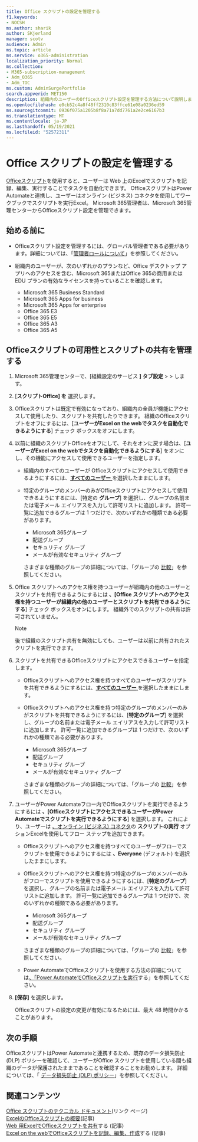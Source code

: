 ```yaml
---
title: Office スクリプトの設定を管理する
f1.keywords:
- NOCSH
ms.author: sharik
author: SKjerland
manager: scotv
audience: Admin
ms.topic: article
ms.service: o365-administration
localization_priority: Normal
ms.collection:
- M365-subscription-management
- Adm_O365
- Adm_TOC
ms.custom: AdminSurgePortfolio
search.appverid: MET150
description: 組織内のユーザーのOfficeスクリプト設定を管理する方法について説明します。
ms.openlocfilehash: e0cb52c4a8f48ff2310c83ffce61e08a0236ed59
ms.sourcegitcommit: 0936f075a1205b8f8a71a7dd7761a2e2ce6167b3
ms.translationtype: MT
ms.contentlocale: ja-JP
ms.lasthandoff: 05/19/2021
ms.locfileid: "52572311"
---
```

# <a name="manage-office-scripts-settings"></a>Office スクリプトの設定を管理する

[Officeスクリプト](/office/dev/scripts)を使用すると、ユーザーは Web 上のExcelでスクリプトを記録、編集、実行することでタスクを自動化できます。 OfficeスクリプトはPower Automateと連携し、ユーザーはオンライン (ビジネス) コネクタを使用してワークブックでスクリプトを実行Excel。 Microsoft 365管理者は、Microsoft 365管理センターからOfficeスクリプト設定を管理できます。

## <a name="before-you-begin"></a>始める前に

- Officeスクリプト設定を管理するには、グローバル管理者である必要があります。詳細については、「[管理者ロールについて](../add-users/about-admin-roles.md)」を参照してください。

- 組織内のユーザーが、次のいずれかのプランなど、Office デスクトップ アプリへのアクセスを含む、Microsoft 365またはOffice 365の商用または EDU プランの有効なライセンスを持っていることを確認します。

    - Microsoft 365 Business Standard
    - Microsoft 365 Apps for business
    - Microsoft 365 Apps for enterprise
    - Office 365 E3
    - Office 365 E5
    - Office 365 A3
    - Office 365 A5

## <a name="manage-availability-of-office-scripts-and-sharing-of-scripts"></a>Officeスクリプトの可用性とスクリプトの共有を管理する

1. Microsoft 365管理センターで、[組織設定のサービス **] タブ設定** \>  \> <a href="https://go.microsoft.com/fwlink/p/?linkid=2053743" target="_blank"></a>します。

2. [**スクリプトOffice] を** 選択します。

3. Officeスクリプトは既定で有効になっており、組織内の全員が機能にアクセスして使用したり、スクリプトを共有したりできます。 組織のOfficeスクリプトをオフにするには、[**ユーザーがExcel on the webでタスクを自動化できるようにする**] チェック ボックスをオフにします。

4. 以前に組織のスクリプトOfficeをオフにして、それをオンに戻す場合は、[**ユーザーがExcel on the webでタスクを自動化できるようにする**] をオンにし、その機能にアクセスして使用できるユーザーを指定します。

    - 組織内のすべてのユーザーが Officeスクリプトにアクセスして使用できるようにするには、[**すべてのユーザー** ](既定値)を選択したままにします。

    - 特定のグループのメンバーのみがOfficeスクリプトにアクセスして使用できるようにするには、[特定の **グループ**] を選択し、グループの名前または電子メール エイリアスを入力して許可リストに追加します。 許可一覧に追加できるグループは 1 つだけで、次のいずれかの種類である必要があります。
        - Microsoft 365グループ
        - 配送グループ
        - セキュリティ グループ
        - メールが有効なセキュリティ グループ
    
        さまざまな種類のグループの詳細については、「グループの [比較](../create-groups/compare-groups.md)」を参照してください。

5. Office スクリプトへのアクセス権を持つユーザーが組織内の他のユーザーとスクリプトを共有できるようにするには **、[Office スクリプトへのアクセス権を持つユーザーが組織内の他のユーザーとスクリプトを共有できるようにする**] チェック ボックスをオンにします。 組織外でのスクリプトの共有は許可されていません。
 
    > [!NOTE]
    > 後で組織のスクリプト共有を無効にしても、ユーザーは以前に共有されたスクリプトを実行できます。
 
6. スクリプトを共有できるOfficeスクリプトにアクセスできるユーザーを指定します。
    
    - Officeスクリプトへのアクセス権を持つすべてのユーザーがスクリプトを共有できるようにするには、[**すべてのユーザー** ](デフォルト)を選択したままにします。

    - Officeスクリプトへのアクセス権を持つ特定のグループのメンバーのみがスクリプトを共有できるようにするには、[**特定のグループ**] を選択し、グループの名前または電子メール エイリアスを入力して許可リストに追加します。 許可一覧に追加できるグループは 1 つだけで、次のいずれかの種類である必要があります。
        - Microsoft 365グループ
        - 配送グループ
        - セキュリティ グループ
        - メールが有効なセキュリティ グループ
    
        さまざまな種類のグループの詳細については、「グループの [比較](../create-groups/compare-groups.md)」を参照してください。

7. ユーザーがPower Automateフロー内でOfficeスクリプトを実行できるようにするには **、[OfficeスクリプトにアクセスできるユーザーがPower Automateでスクリプトを実行できるようにする**] を選択します。 これにより、ユーザーは [、オンライン (ビジネス) コネクタ](/connectors/excelonlinebusiness)の **スクリプトの実行** オプションExcelを使用してフロー ステップを追加できます。

    - Officeスクリプトへのアクセス権を持つすべてのユーザーがフローでスクリプトを使用できるようにするには **、Everyone** (デフォルト) を選択したままにします。

    - Officeスクリプトへのアクセス権を持つ特定のグループのメンバーのみがフローでスクリプトを使用できるようにするには、[**特定のグループ**] を選択し、グループの名前または電子メール エイリアスを入力して許可リストに追加します。 許可一覧に追加できるグループは 1 つだけで、次のいずれかの種類である必要があります。
        - Microsoft 365グループ
        - 配送グループ
        - セキュリティ グループ
        - メールが有効なセキュリティ グループ

        さまざまな種類のグループの詳細については、「グループの [比較](../create-groups/compare-groups.md)」を参照してください。

    - Power AutomateでOfficeスクリプトを使用する方法の詳細については[、「Power AutomateでOfficeスクリプトを実行](/office/dev/scripts/develop/power-automate-integration)する」を参照してください。

8. **[保存]** を選択します。

    Officeスクリプトの設定の変更が有効になるためには、最大 48 時間かかることがあります。

## <a name="next-steps"></a>次の手順

OfficeスクリプトはPower Automateと連携するため、既存のデータ損失防止 (DLP) ポリシーを確認して、ユーザーがOffice スクリプトを使用している間も組織のデータが保護されたままであることを確認することをお勧めします。 詳細については、「 [データ損失防止 (DLP) ポリシー](/power-automate/prevent-data-loss)」を参照してください。

## <a name="related-content"></a>関連コンテンツ

[Office スクリプトのテクニカル ドキュメント](/office/dev/scripts/)(リンク ページ)\
[ExcelのOfficeスクリプトの概要](https://support.microsoft.com/office/9fbe283d-adb8-4f13-a75b-a81c6baf163a)(記事)\
[Web 用ExcelでOfficeスクリプトを共有](https://support.microsoft.com/office/226eddbc-3a44-4540-acfe-fccda3d1122b)する (記事)\
[Excel on the webでOfficeスクリプトを記録、編集、作成](/office/dev/scripts/tutorials/excel-tutorial)する (記事)
